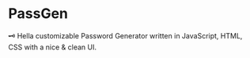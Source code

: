 # PassGen
 🗝 Hella customizable Password Generator written in JavaScript, HTML, CSS with a nice & clean UI.

